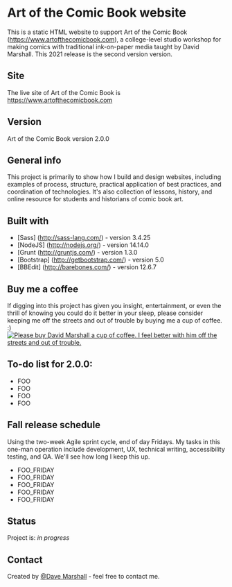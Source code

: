 # Art of the Comic Book website
This is a static HTML website to support Art of the Comic Book (https://www.artofthecomicbook.com), a college-level studio workshop for making comics with traditional ink-on-paper media taught by David Marshall. This 2021 release is the second version version.

## Site
The live site of Art of the Comic Book is https://www.artofthecomicbook.com

## Version
Art of the Comic Book version 2.0.0

## General info
This project is primarily to show how I build and design websites, including examples of process, structure, practical application of best practices, and coordination of technologies. It's also collection of lessons, history, and online resource for students and historians of comic book art.

## Built with
* [Sass] (http://sass-lang.com/) - version 3.4.25
* [NodeJS] (http://nodejs.org/) - version 14.14.0
* [Grunt (http://gruntjs.com/) - version 1.3.0
* [Bootstrap] (http://getbootstrap.com/) - version 5.0
* [BBEdit] (http://barebones.com/) - version 12.6.7

## Buy me a coffee
If digging into this project has given you insight, entertainment, or even the thrill of knowing you could do it better in your sleep, please consider keeping me off the streets and out of trouble by buying me a cup of coffee. :)
<a href="https://www.buymeacoffee.com/illdave" target="_blank"><img src="https://www.buymeacoffee.com/assets/img/custom_images/orange_img.png" alt="Please buy David Marshall a cup of coffee. I feel better with him off the streets and out of trouble." style="height: auto !important;width: auto !important;" ></a>

## To-do list for 2.0.0:
* FOO
* FOO
* FOO
* FOO

## Fall release schedule
Using the two-week Agile sprint cycle, end of day Fridays. My tasks in this one-man operation include development, UX, technical writing, accessibility testing, and QA. We'll see how long I keep this up.

* FOO_FRIDAY
* FOO_FRIDAY
* FOO_FRIDAY
* FOO_FRIDAY
* FOO_FRIDAY

## Status
Project is: _in progress_

## Contact
Created by [@Dave Marshall](https://www.artofthecomicbook.com) - feel free to contact me.
